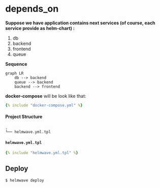 # depends_on 

**Suppose we have application contains next services (of course, each service provide as helm-chart) :**

1. db
2. backend
3. frontend
4. queue

**Sequence**

```mermaid
graph LR
    db --> backend
    queue --> backend
    backend --> frontend
```

**docker-compose** will be look like that:

```yaml
{% include "docker-compose.yml" %}
```

#### Project Structure

```
.
└── helmwave.yml.tpl

```

#### `helmwave.yml.tpl`

```yaml
{% include "helmwave.yml.tpl" %}
```

## Deploy

```shell
$ helmwave deploy
```


